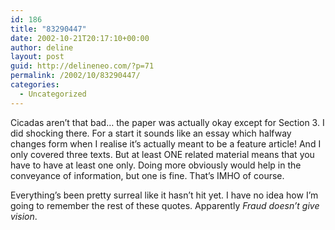 ```yaml
---
id: 186
title: "83290447"
date: 2002-10-21T20:17:10+00:00
author: deline
layout: post
guid: http://delineneo.com/?p=71
permalink: /2002/10/83290447/
categories:
  - Uncategorized
---
```

Cicadas aren&#8217;t that bad&#8230; the paper was actually okay except for Section 3. I did shocking there. For a start it sounds like an essay which halfway changes form when I realise it&#8217;s actually meant to be a feature article! And I only covered three texts. But at least ONE related material means that you have to have at least one only. Doing more obviously would help in the conveyance of information, but one is fine. That&#8217;s IMHO of course.
  
Everything&#8217;s been pretty surreal like it hasn&#8217;t hit yet. I have no idea how I&#8217;m going to remember the rest of these quotes. Apparently  _Fraud doesn&#8217;t give vision_.
